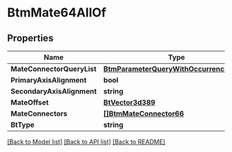 # BtmMate64AllOf

## Properties

Name | Type | Description | Notes
------------ | ------------- | ------------- | -------------
**MateConnectorQueryList** | [**BtmParameterQueryWithOccurrenceList67**](BTMParameterQueryWithOccurrenceList-67.md) |  | [optional] 
**PrimaryAxisAlignment** | **bool** |  | [optional] 
**SecondaryAxisAlignment** | **string** |  | [optional] 
**MateOffset** | [**BtVector3d389**](BTVector3d-389.md) |  | [optional] 
**MateConnectors** | [**[]BtmMateConnector66**](BTMMateConnector-66.md) |  | [optional] 
**BtType** | **string** |  | [optional] 

[[Back to Model list]](../README.md#documentation-for-models) [[Back to API list]](../README.md#documentation-for-api-endpoints) [[Back to README]](../README.md)


